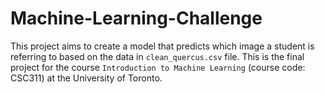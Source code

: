 # Machine-Learning-Challenge

This project aims to create a model that predicts which image a student is referring to based on the data in `clean_quercus.csv` file. This is the final project for the course  `Introduction to Machine Learning` (course code: CSC311) at the University of Toronto.
